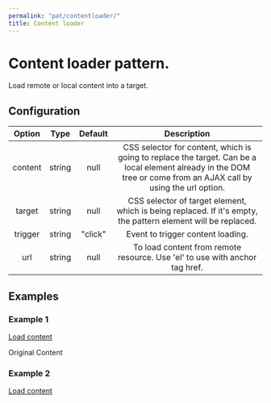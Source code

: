 ```yaml
---
permalink: "pat/contentloader/"
title: Content loader
---
```


# Content loader pattern.

Load remote or local content into a target.

## Configuration

| Option  |  Type  | Default |                                                                            Description                                                                            |
| :-----: | :----: | :-----: | :---------------------------------------------------------------------------------------------------------------------------------------------------------------: |
| content | string |  null   | CSS selector for content, which is going to replace the target. Can be a local element already in the DOM tree or come from an AJAX call by using the url option. |
| target  | string |  null   |                           CSS selector of target element, which is being replaced. If it's empty, the pattern element will be replaced.                           |
| trigger | string | "click" |                                                                 Event to trigger content loading.                                                                 |
|   url   | string |  null   |                                            To load content from remote resource. Use 'el' to use with anchor tag href.                                            |

## Examples

### Example 1

<a href="#" class="pat-contentloader" data-pat-contentloader="content:#clexample1;target:#clexample1target;">Load content</a>

<div id="clexample1target">Original Content</div>
<div id="clexample1" style="display:none">Replaced Content</div>

### Example 2

<a href="#" class="pat-contentloader" data-pat-contentloader="url:/something.html;">Load content</a>
